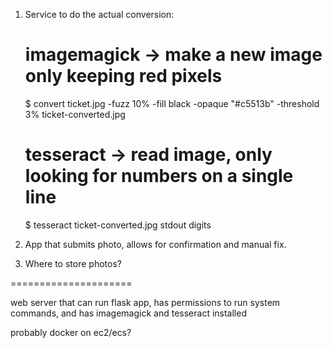 1. Service to do the actual conversion:

    # imagemagick -> make a new image only keeping red pixels
    $ convert ticket.jpg -fuzz 10% -fill black -opaque "#c5513b" -threshold 3% ticket-converted.jpg

    # tesseract -> read image, only looking for numbers on a single line
    $ tesseract ticket-converted.jpg stdout digits
    
2. App that submits photo, allows for confirmation and manual fix.

3. Where to store photos?

=====================

web server that can run flask app, has permissions to run system commands,
and has imagemagick and tesseract installed

probably docker on ec2/ecs?
